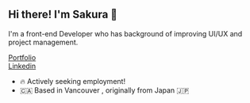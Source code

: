 ## Hi there! I'm Sakura 🌸

I'm a front-end Developer who has background of improving UI/UX and project management.

[Portfolio](https://sakuranishiya.com/)  
[Linkedin](https://www.linkedin.com/in/sakura-nishiya/)  

- 🔥 Actively seeking employment!
- 🇨🇦 Based in Vancouver , originally from Japan 🇯🇵
